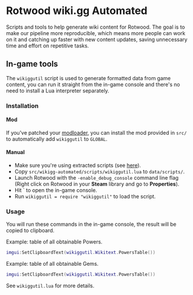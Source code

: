 # Rotwood wiki.gg Automated

Scripts and tools to help generate wiki content for Rotwood. The goal is to make our pipeline more reproducible, which means more people can work on it and catching up faster with new content updates, saving unnecessary time and effort on repetitive tasks.

## In-game tools

The `wikiggutil` script is used to generate formatted data from game content, you can run it straight from the in-game console and there's no need to install a Lua interpreter separately.

### Installation

#### Mod

If you've patched your [modloader](https://github.com/zgibberish/rotwood-modloader), you can install the mod provided in `src/` to automatically add `wikiggutil` to `GLOBAL`.

#### Manual

- Make sure you're using extracted scripts (see [here](https://github.com/zgibberish/rotwood-mods/blob/main/docs/extracting_game_scripts.md)).
- Copy `src/wikigg-automated/scripts/wikiggutil.lua` to `data/scripts/`.
- Launch Rotwood with the `-enable_debug_console` command line flag (Right click on Rotwood in your **Steam** library and go to **Properties**).
- Hit \` to open the in-game console.
- Run `wikiggutil = require "wikiggutil"` to load the script.

### Usage

You will run these commands in the in-game console, the result will be copied to clipboard.

Example: table of all obtainable Powers.

```lua
imgui:SetClipboardText(wikiggutil.Wikitext.PowersTable())
```

Example: table of all obtainable Gems.

```lua
imgui:SetClipboardText(wikiggutil.Wikitext.PowersTable())
```

See `wikiggutil.lua` for more details.
